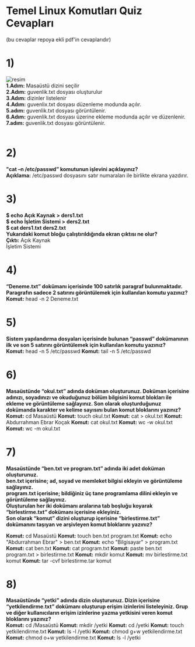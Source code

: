 # Temel Linux Komutları Quiz Cevapları
(bu cevaplar repoya ekli pdf'in cevaplarıdır)

# 1) 
![resim](https://github.com/user-attachments/assets/84d18de6-f147-48ad-9594-b9a80326ef52)<br>
<b>1.Adım:</b> Masaüstü dizini seçilir <br>
**2.Adım:** guvenlik.txt dosyası oluşturulur<br>
**3.Adım:** dizinler listelenir<br>
**4.Adım:** guvenlix.txt dosyası düzenleme modunda açılır.<br>
**5.adım:** guvenlik.txt dosyası görüntülenir.<br>
**6.Adım:** guvenlik.txt dosyası üzerine ekleme modunda açılır ve düzenlenir.<br>
**7.adım:** guvenlik.txt dosyası görüntülenir.<br>
<br>

# 2)
**"cat –n /etc/passwd” komutunun işlevini açıklayınız?** <br>
**Açıklama:** /etc/passwd dosyasını satır numaraları ile birlikte ekrana yazdırır. 

# 3)
<b>
$ echo Açık Kaynak > ders1.txt <br>
$ echo İşletim Sistemi > ders2.txt<br>
$ cat ders1.txt ders2.txt<br>
Yukarıdaki komut bloğu çalıştırıldığında ekran çıktısı ne olur?<br>
</b>
<b>Çıktı:</b> Açık Kaynak <br> İşletim Sistemi

# 4)
**“Deneme.txt” dokümanı içerisinde 100 satırlık paragraf bulunmaktadır. Paragrafın sadece 2
satırını görüntülemek için kullanılan komutu yazınız?**<br>
**Komut:** head -n 2 Deneme.txt

# 5)
**Sistem yapılandırma dosyaları içerisinde bulunan “passwd” dokümanının ilk ve son 5 satırını
görüntülemek için kullanılan komutu yazınız?**<br>
**Komut:** head -n 5 /etc/passwd
**Komut:** tail -n 5 /etc/passwd

# 6) 
<b>Masaüstünde “okul.txt” adında doküman oluşturunuz. Doküman içerisine adınızı, soyadınızı ve
okuduğunuz bölüm bilgisini komut blokları ile ekleme ve görüntüleme sağlayınız. Son olarak
oluşturduğunuz dokümanda karakter ve kelime sayısını bulan komut bloklarını yazınız?</b> <br>
**Komut:** cd Masaüstü
**Komut:** touch okul.txt
**Komut:** cat > okul.txt
**Komut:** Abdurrahman Ebrar Koçak
**Komut:** cat okul.txt
**Komut:** wc -w okul.txt
**Komut:** wc -m okul.txt
# 7)
<b>Masaüstünde “ben.txt ve program.txt” adında iki adet doküman oluşturunuz.<br>
ben.txt içerisine; ad, soyad ve memleket bilgisi ekleyin ve görüntüleme sağlayınız.<br>
program.txt içerisine; bildiğiniz üç tane programlama dilini ekleyin ve görüntüleme sağlayınız.<br>
Oluşturulan her iki dokümanı aralarına tab boşluğu koyarak “birlestirme.txt” dokümanı
içerisine ekleyiniz.<br>
Son olarak “komut” dizini oluşturup içerisine “birlestirme.txt” dokümanını taşıyan ve
arşivleyen komut bloklarını yazınız?</b><br>

**Komut:** cd Masaüstü
**Komut:** touch ben.txt program.txt
**Komut:** echo "Abdurrahman Ebrar" > ben.txt
**Komut:** echo "Bilgisayar" > program.txt
**Komut:** cat ben.txt
**Komut:** cat program.txt
**Komut:** paste ben.txt program.txt > birlestirme.txt
**Komut:** mkdir komut
**Komut:** mv birlestirme.txt komut
**Komut:** tar -cvf birlestirme.tar komut


# 8) 
<b>Masaüstünde “yetki” adında dizin oluşturunuz. Dizin içerisine “yetkilendirme.txt” dokümanı
oluşturup erişim izinlerini listeleyiniz. Grup ve diğer kullanıcıların erişim izinlerine yazma
yetkisini veren komut bloklarını yazınız?</b><br>
**Komut:** cd /Masaüstü
**Komut:** mkdir /yetki
**Komut:** cd /yetki
**Komut:** touch yetkilendirme.txt
**Komut:** ls -l /yetki
**Komut:** chmod g+w yetkilendirme.txt
**Komut:** chmod o+w yetkilendirme.txt
**Komut:** ls -l /yetki


